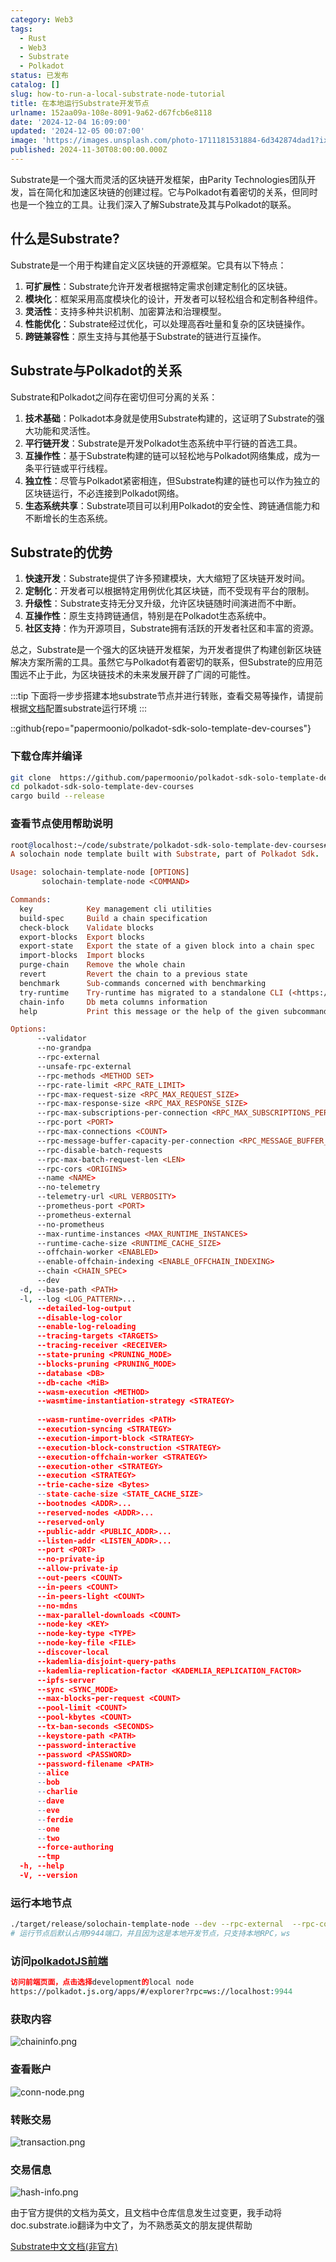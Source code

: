 ```yaml
---
category: Web3
tags:
  - Rust
  - Web3
  - Substrate
  - Polkadot
status: 已发布
catalog: []
slug: how-to-run-a-local-substrate-node-tutorial
title: 在本地运行Substrate开发节点
urlname: 152aa09a-108e-8091-9a62-d67fcb6e8118
date: '2024-12-04 16:09:00'
updated: '2024-12-05 00:07:00'
image: 'https://images.unsplash.com/photo-1711181531884-6d342874dad1?ixlib=rb-4.0.3&q=85&fm=jpg&crop=entropy&cs=srgb'
published: 2024-11-30T08:00:00.000Z
---
```


Substrate是一个强大而灵活的区块链开发框架，由Parity Technologies团队开发，旨在简化和加速区块链的创建过程。它与Polkadot有着密切的关系，但同时也是一个独立的工具。让我们深入了解Substrate及其与Polkadot的联系。


## 什么是Substrate?


Substrate是一个用于构建自定义区块链的开源框架。它具有以下特点：

1. **可扩展性**：Substrate允许开发者根据特定需求创建定制化的区块链。
2. **模块化**：框架采用高度模块化的设计，开发者可以轻松组合和定制各种组件。
3. **灵活性**：支持多种共识机制、加密算法和治理模型。
4. **性能优化**：Substrate经过优化，可以处理高吞吐量和复杂的区块链操作。
5. **跨链兼容性**：原生支持与其他基于Substrate的链进行互操作。

## Substrate与Polkadot的关系


Substrate和Polkadot之间存在密切但可分离的关系：

1. **技术基础**：Polkadot本身就是使用Substrate构建的，这证明了Substrate的强大功能和灵活性。
2. **平行链开发**：Substrate是开发Polkadot生态系统中平行链的首选工具。
3. **互操作性**：基于Substrate构建的链可以轻松地与Polkadot网络集成，成为一条平行链或平行线程。
4. **独立性**：尽管与Polkadot紧密相连，但Substrate构建的链也可以作为独立的区块链运行，不必连接到Polkadot网络。
5. **生态系统共享**：Substrate项目可以利用Polkadot的安全性、跨链通信能力和不断增长的生态系统。

## Substrate的优势

1. **快速开发**：Substrate提供了许多预建模块，大大缩短了区块链开发时间。
2. **定制化**：开发者可以根据特定用例优化其区块链，而不受现有平台的限制。
3. **升级性**：Substrate支持无分叉升级，允许区块链随时间演进而不中断。
4. **互操作性**：原生支持跨链通信，特别是在Polkadot生态系统中。
5. **社区支持**：作为开源项目，Substrate拥有活跃的开发者社区和丰富的资源。

总之，Substrate是一个强大的区块链开发框架，为开发者提供了构建创新区块链解决方案所需的工具。虽然它与Polkadot有着密切的联系，但Substrate的应用范围远不止于此，为区块链技术的未来发展开辟了广阔的可能性。


:::tip
下面将一步步搭建本地substrate节点并进行转账，查看交易等操作，请提前根据[文档](https://substrate-docs.pages.dev/en/install/macos/?mode=light)配置substrate运行环境
:::


::github{repo="papermoonio/polkadot-sdk-solo-template-dev-courses"}


### 下载仓库并编译


```bash
git clone  https://github.com/papermoonio/polkadot-sdk-solo-template-dev-courses 
cd polkadot-sdk-solo-template-dev-courses
cargo build --release
```


### 查看节点使用帮助说明


```prolog
root@localhost:~/code/substrate/polkadot-sdk-solo-template-dev-courses# ./target/release/solochain-template-node -h
A solochain node template built with Substrate, part of Polkadot Sdk.

Usage: solochain-template-node [OPTIONS]
       solochain-template-node <COMMAND>

Commands:
  key            Key management cli utilities
  build-spec     Build a chain specification
  check-block    Validate blocks
  export-blocks  Export blocks
  export-state   Export the state of a given block into a chain spec
  import-blocks  Import blocks
  purge-chain    Remove the whole chain
  revert         Revert the chain to a previous state
  benchmark      Sub-commands concerned with benchmarking
  try-runtime    Try-runtime has migrated to a standalone CLI (<https://github.com/paritytech/try-runtime-cli>). The subcommand exists as a stub and deprecation notice. It will be removed entirely some time after January 2024
  chain-info     Db meta columns information
  help           Print this message or the help of the given subcommand(s)

Options:
      --validator                                                                                Enable validator mode
      --no-grandpa                                                                               Disable GRANDPA
      --rpc-external                                                                             Listen to all RPC interfaces (default: local)
      --unsafe-rpc-external                                                                      Listen to all RPC interfaces
      --rpc-methods <METHOD SET>                                                                 RPC methods to expose. [default: auto] [possible values: auto, safe, unsafe]
      --rpc-rate-limit <RPC_RATE_LIMIT>                                                          RPC rate limiting (calls/minute) for each connection
      --rpc-max-request-size <RPC_MAX_REQUEST_SIZE>                                              Set the maximum RPC request payload size for both HTTP and WS in megabytes [default: 15]
      --rpc-max-response-size <RPC_MAX_RESPONSE_SIZE>                                            Set the maximum RPC response payload size for both HTTP and WS in megabytes [default: 15]
      --rpc-max-subscriptions-per-connection <RPC_MAX_SUBSCRIPTIONS_PER_CONNECTION>              Set the maximum concurrent subscriptions per connection [default: 1024]
      --rpc-port <PORT>                                                                          Specify JSON-RPC server TCP port
      --rpc-max-connections <COUNT>                                                              Maximum number of RPC server connections [default: 100]
      --rpc-message-buffer-capacity-per-connection <RPC_MESSAGE_BUFFER_CAPACITY_PER_CONNECTION>  The number of messages the RPC server is allowed to keep in memory [default: 64]
      --rpc-disable-batch-requests                                                               Disable RPC batch requests
      --rpc-max-batch-request-len <LEN>                                                          Limit the max length per RPC batch request
      --rpc-cors <ORIGINS>                                                                       Specify browser *origins* allowed to access the HTTP & WS RPC servers
      --name <NAME>                                                                              The human-readable name for this node
      --no-telemetry                                                                             Disable connecting to the Substrate telemetry server
      --telemetry-url <URL VERBOSITY>                                                            The URL of the telemetry server to connect to
      --prometheus-port <PORT>                                                                   Specify Prometheus exporter TCP Port
      --prometheus-external                                                                      Expose Prometheus exporter on all interfaces
      --no-prometheus                                                                            Do not expose a Prometheus exporter endpoint
      --max-runtime-instances <MAX_RUNTIME_INSTANCES>                                            The size of the instances cache for each runtime [max: 32] [default: 8]
      --runtime-cache-size <RUNTIME_CACHE_SIZE>                                                  Maximum number of different runtimes that can be cached [default: 2]
      --offchain-worker <ENABLED>                                                                Execute offchain workers on every block [default: when-authority] [possible values: always, never, when-authority]
      --enable-offchain-indexing <ENABLE_OFFCHAIN_INDEXING>                                      Enable offchain indexing API [default: false] [possible values: true, false]
      --chain <CHAIN_SPEC>                                                                       Specify the chain specification
      --dev                                                                                      Specify the development chain
  -d, --base-path <PATH>                                                                         Specify custom base path
  -l, --log <LOG_PATTERN>...                                                                     Sets a custom logging filter (syntax: `<target>=<level>`)
      --detailed-log-output                                                                      Enable detailed log output
      --disable-log-color                                                                        Disable log color output
      --enable-log-reloading                                                                     Enable feature to dynamically update and reload the log filter
      --tracing-targets <TARGETS>                                                                Sets a custom profiling filter
      --tracing-receiver <RECEIVER>                                                              Receiver to process tracing messages [default: log] [possible values: log]
      --state-pruning <PRUNING_MODE>                                                             Specify the state pruning mode
      --blocks-pruning <PRUNING_MODE>                                                            Specify the blocks pruning mode [default: archive-canonical]
      --database <DB>                                                                            Select database backend to use [possible values: rocksdb, paritydb, auto, paritydb-experimental]
      --db-cache <MiB>                                                                           Limit the memory the database cache can use
      --wasm-execution <METHOD>                                                                  Method for executing Wasm runtime code [default: compiled] [possible values: interpreted-i-know-what-i-do, compiled]
      --wasmtime-instantiation-strategy <STRATEGY>                                               The WASM instantiation method to use [default: pooling-copy-on-write] [possible values: pooling-copy-on-write, recreate-instance-copy-on-write, pooling,
                                                                                                 recreate-instance]
      --wasm-runtime-overrides <PATH>                                                            Specify the path where local WASM runtimes are stored
      --execution-syncing <STRATEGY>                                                             Runtime execution strategy for importing blocks during initial sync [possible values: native, wasm, both, native-else-wasm]
      --execution-import-block <STRATEGY>                                                        Runtime execution strategy for general block import (including locally authored blocks) [possible values: native, wasm, both, native-else-wasm]
      --execution-block-construction <STRATEGY>                                                  Runtime execution strategy for constructing blocks [possible values: native, wasm, both, native-else-wasm]
      --execution-offchain-worker <STRATEGY>                                                     Runtime execution strategy for offchain workers [possible values: native, wasm, both, native-else-wasm]
      --execution-other <STRATEGY>                                                               Runtime execution strategy when not syncing, importing or constructing blocks [possible values: native, wasm, both, native-else-wasm]
      --execution <STRATEGY>                                                                     The execution strategy that should be used by all execution contexts [possible values: native, wasm, both, native-else-wasm]
      --trie-cache-size <Bytes>                                                                  Specify the state cache size [default: 67108864]
      --state-cache-size <STATE_CACHE_SIZE>                                                      DEPRECATED: switch to `--trie-cache-size`
      --bootnodes <ADDR>...                                                                      Specify a list of bootnodes
      --reserved-nodes <ADDR>...                                                                 Specify a list of reserved node addresses
      --reserved-only                                                                            Whether to only synchronize the chain with reserved nodes
      --public-addr <PUBLIC_ADDR>...                                                             Public address that other nodes will use to connect to this node
      --listen-addr <LISTEN_ADDR>...                                                             Listen on this multiaddress
      --port <PORT>                                                                              Specify p2p protocol TCP port
      --no-private-ip                                                                            Always forbid connecting to private IPv4/IPv6 addresses
      --allow-private-ip                                                                         Always accept connecting to private IPv4/IPv6 addresses
      --out-peers <COUNT>                                                                        Number of outgoing connections we're trying to maintain [default: 8]
      --in-peers <COUNT>                                                                         Maximum number of inbound full nodes peers [default: 32]
      --in-peers-light <COUNT>                                                                   Maximum number of inbound light nodes peers [default: 100]
      --no-mdns                                                                                  Disable mDNS discovery (default: true)
      --max-parallel-downloads <COUNT>                                                           Maximum number of peers from which to ask for the same blocks in parallel [default: 5]
      --node-key <KEY>                                                                           Secret key to use for p2p networking
      --node-key-type <TYPE>                                                                     Crypto primitive to use for p2p networking [default: ed25519] [possible values: ed25519]
      --node-key-file <FILE>                                                                     File from which to read the node's secret key to use for p2p networking
      --discover-local                                                                           Enable peer discovery on local networks
      --kademlia-disjoint-query-paths                                                            Require iterative Kademlia DHT queries to use disjoint paths
      --kademlia-replication-factor <KADEMLIA_REPLICATION_FACTOR>                                Kademlia replication factor [default: 20]
      --ipfs-server                                                                              Join the IPFS network and serve transactions over bitswap protocol
      --sync <SYNC_MODE>                                                                         Blockchain syncing mode. [default: full] [possible values: full, fast, fast-unsafe, warp]
      --max-blocks-per-request <COUNT>                                                           Maximum number of blocks per request [default: 64]
      --pool-limit <COUNT>                                                                       Maximum number of transactions in the transaction pool [default: 8192]
      --pool-kbytes <COUNT>                                                                      Maximum number of kilobytes of all transactions stored in the pool [default: 20480]
      --tx-ban-seconds <SECONDS>                                                                 How long a transaction is banned for
      --keystore-path <PATH>                                                                     Specify custom keystore path
      --password-interactive                                                                     Use interactive shell for entering the password used by the keystore
      --password <PASSWORD>                                                                      Password used by the keystore
      --password-filename <PATH>                                                                 File that contains the password used by the keystore
      --alice                                                                                    Shortcut for `--name Alice --validator`
      --bob                                                                                      Shortcut for `--name Bob --validator`
      --charlie                                                                                  Shortcut for `--name Charlie --validator`
      --dave                                                                                     Shortcut for `--name Dave --validator`
      --eve                                                                                      Shortcut for `--name Eve --validator`
      --ferdie                                                                                   Shortcut for `--name Ferdie --validator`
      --one                                                                                      Shortcut for `--name One --validator`
      --two                                                                                      Shortcut for `--name Two --validator`
      --force-authoring                                                                          Enable authoring even when offline
      --tmp                                                                                      Run a temporary node
  -h, --help                                                                                     Print help (see more with '--help')
  -V, --version                                                                                  Print version
```


### 运行本地节点


```bash
./target/release/solochain-template-node --dev --rpc-external  --rpc-cors all
# 运行节点后默认占用9944端口，并且因为这是本地开发节点，只支持本地RPC，ws
```


### 访问[polkadotJS前端](https://polkadot.js.org/apps/#/explorer?rpc=ws://localhost:9944)


```prolog
访问前端页面，点击选择development的local node
https://polkadot.js.org/apps/#/explorer?rpc=ws://localhost:9944
```


### 获取内容


![chaininfo.png](https://prod-files-secure.s3.us-west-2.amazonaws.com/5d24fe63-e567-4804-86f9-9fdc62e13082/89be5adf-5619-4306-be75-45b425e3c446/chaininfo.png?X-Amz-Algorithm=AWS4-HMAC-SHA256&X-Amz-Content-Sha256=UNSIGNED-PAYLOAD&X-Amz-Credential=ASIAZI2LB466UU4ITENG%2F20250308%2Fus-west-2%2Fs3%2Faws4_request&X-Amz-Date=20250308T053133Z&X-Amz-Expires=3600&X-Amz-Security-Token=IQoJb3JpZ2luX2VjEA0aCXVzLXdlc3QtMiJHMEUCIQC8s2DA0KUpjjcT093sm5dtMbiI3K2RUk3XvHZY1A2kigIgM7%2FfS9y03Hlk8G8tTAbFoY7d4%2FZDvaStIr9QznunAjUq%2FwMIVhAAGgw2Mzc0MjMxODM4MDUiDDzSG1OqYesezCDh6SrcA41CxTYrg%2FecsIqckjGILwoHpNW31KsOBvFz1%2BgoeVXSIoV42pMoyr5rM5jvMxYCQxVAA1r18vfIZiAdzBfiSIzC9CR%2FCgyYlb01ajW%2FQcAWwzn61qQiLcqna7enPL6gIp3VrDDwMxsrTd6U34k6aNsd7T5g0RAGGvLU0pzH5xetaRAkdWlR43xZg%2FyQG52L2WcPPnA8EotHANSvOV5L9xkvwWQa7ChyoBRkx4ELspMfOIHfqu3dw%2BP37nWkIiNp8hmI8I%2FOZVHFEM%2BjrzWyx6vg%2BKH41Al76UQ%2B3d5I%2Bw%2B2qsx76RtgcRdBUnEvF%2F0w5Swg0opwkGVMxaPaVMgiQ61VFrM1wOvOJ0D1C1y%2FvojGQzr1AxrD0JBtLUD5FDDNhPZ491NhHc70hAPHgqqElBXTuQ3g4wpExoq1K37Pw03tDwER2jpLX%2B9IKVTo7PUPkRCeqVxlJdMp9hIo2a1ONvWt2UNCjekTIv6OBjjXjCuA74HzFmaag8r18%2FV4vbKMHstLrH9gYVlXQY3Zbtj34O20fW8LLFQUXfu6nbEQbDV7OP6jDjx%2BQQy4oUEdvRes4A%2F6TQCFAVqCkkvSw%2BKEcdXn5wN6IosUZyxTpOonJyhS2vE9v4acaEKv5raAMPubr74GOqUB1kxepsfLwJ15fTg3hL07fFCXuENddx3mQk6oOMdvY%2B1EctlBZyue%2FQRwOOKYSgf558Mwt9biw4hT9J%2FmI%2BciYx4mJM%2FwdD%2FXLvPjZm22dQTBA%2BfWpiVxx%2FItPHUj69c1LjnNrKqJUvBKTmXyIDIZfwjV%2FM1NL%2FxraOkFqD0Otl0qmXlH21BDUPeWTFzW8MKq7D%2Fh10aSo3KySBmyqWm1yp4N8PN9&X-Amz-Signature=130c370bb7fe3bcaeabf9d0e2bbf0993abd9d34dfd6fd4bf1de4d4571d89659b&X-Amz-SignedHeaders=host&x-id=GetObject)


### 查看账户


![conn-node.png](https://prod-files-secure.s3.us-west-2.amazonaws.com/5d24fe63-e567-4804-86f9-9fdc62e13082/05964f92-c6d8-42d1-b4a1-b3a852295683/conn-node.png?X-Amz-Algorithm=AWS4-HMAC-SHA256&X-Amz-Content-Sha256=UNSIGNED-PAYLOAD&X-Amz-Credential=ASIAZI2LB466UU4ITENG%2F20250308%2Fus-west-2%2Fs3%2Faws4_request&X-Amz-Date=20250308T053133Z&X-Amz-Expires=3600&X-Amz-Security-Token=IQoJb3JpZ2luX2VjEA0aCXVzLXdlc3QtMiJHMEUCIQC8s2DA0KUpjjcT093sm5dtMbiI3K2RUk3XvHZY1A2kigIgM7%2FfS9y03Hlk8G8tTAbFoY7d4%2FZDvaStIr9QznunAjUq%2FwMIVhAAGgw2Mzc0MjMxODM4MDUiDDzSG1OqYesezCDh6SrcA41CxTYrg%2FecsIqckjGILwoHpNW31KsOBvFz1%2BgoeVXSIoV42pMoyr5rM5jvMxYCQxVAA1r18vfIZiAdzBfiSIzC9CR%2FCgyYlb01ajW%2FQcAWwzn61qQiLcqna7enPL6gIp3VrDDwMxsrTd6U34k6aNsd7T5g0RAGGvLU0pzH5xetaRAkdWlR43xZg%2FyQG52L2WcPPnA8EotHANSvOV5L9xkvwWQa7ChyoBRkx4ELspMfOIHfqu3dw%2BP37nWkIiNp8hmI8I%2FOZVHFEM%2BjrzWyx6vg%2BKH41Al76UQ%2B3d5I%2Bw%2B2qsx76RtgcRdBUnEvF%2F0w5Swg0opwkGVMxaPaVMgiQ61VFrM1wOvOJ0D1C1y%2FvojGQzr1AxrD0JBtLUD5FDDNhPZ491NhHc70hAPHgqqElBXTuQ3g4wpExoq1K37Pw03tDwER2jpLX%2B9IKVTo7PUPkRCeqVxlJdMp9hIo2a1ONvWt2UNCjekTIv6OBjjXjCuA74HzFmaag8r18%2FV4vbKMHstLrH9gYVlXQY3Zbtj34O20fW8LLFQUXfu6nbEQbDV7OP6jDjx%2BQQy4oUEdvRes4A%2F6TQCFAVqCkkvSw%2BKEcdXn5wN6IosUZyxTpOonJyhS2vE9v4acaEKv5raAMPubr74GOqUB1kxepsfLwJ15fTg3hL07fFCXuENddx3mQk6oOMdvY%2B1EctlBZyue%2FQRwOOKYSgf558Mwt9biw4hT9J%2FmI%2BciYx4mJM%2FwdD%2FXLvPjZm22dQTBA%2BfWpiVxx%2FItPHUj69c1LjnNrKqJUvBKTmXyIDIZfwjV%2FM1NL%2FxraOkFqD0Otl0qmXlH21BDUPeWTFzW8MKq7D%2Fh10aSo3KySBmyqWm1yp4N8PN9&X-Amz-Signature=1bb3451022afe48c39e6e277a29db77abbee712218b1879566bf5556b45a8a8e&X-Amz-SignedHeaders=host&x-id=GetObject)


### 转账交易


![transaction.png](https://prod-files-secure.s3.us-west-2.amazonaws.com/5d24fe63-e567-4804-86f9-9fdc62e13082/65593d3b-9b56-4fbe-a383-1447c903127f/transaction.png?X-Amz-Algorithm=AWS4-HMAC-SHA256&X-Amz-Content-Sha256=UNSIGNED-PAYLOAD&X-Amz-Credential=ASIAZI2LB466UU4ITENG%2F20250308%2Fus-west-2%2Fs3%2Faws4_request&X-Amz-Date=20250308T053133Z&X-Amz-Expires=3600&X-Amz-Security-Token=IQoJb3JpZ2luX2VjEA0aCXVzLXdlc3QtMiJHMEUCIQC8s2DA0KUpjjcT093sm5dtMbiI3K2RUk3XvHZY1A2kigIgM7%2FfS9y03Hlk8G8tTAbFoY7d4%2FZDvaStIr9QznunAjUq%2FwMIVhAAGgw2Mzc0MjMxODM4MDUiDDzSG1OqYesezCDh6SrcA41CxTYrg%2FecsIqckjGILwoHpNW31KsOBvFz1%2BgoeVXSIoV42pMoyr5rM5jvMxYCQxVAA1r18vfIZiAdzBfiSIzC9CR%2FCgyYlb01ajW%2FQcAWwzn61qQiLcqna7enPL6gIp3VrDDwMxsrTd6U34k6aNsd7T5g0RAGGvLU0pzH5xetaRAkdWlR43xZg%2FyQG52L2WcPPnA8EotHANSvOV5L9xkvwWQa7ChyoBRkx4ELspMfOIHfqu3dw%2BP37nWkIiNp8hmI8I%2FOZVHFEM%2BjrzWyx6vg%2BKH41Al76UQ%2B3d5I%2Bw%2B2qsx76RtgcRdBUnEvF%2F0w5Swg0opwkGVMxaPaVMgiQ61VFrM1wOvOJ0D1C1y%2FvojGQzr1AxrD0JBtLUD5FDDNhPZ491NhHc70hAPHgqqElBXTuQ3g4wpExoq1K37Pw03tDwER2jpLX%2B9IKVTo7PUPkRCeqVxlJdMp9hIo2a1ONvWt2UNCjekTIv6OBjjXjCuA74HzFmaag8r18%2FV4vbKMHstLrH9gYVlXQY3Zbtj34O20fW8LLFQUXfu6nbEQbDV7OP6jDjx%2BQQy4oUEdvRes4A%2F6TQCFAVqCkkvSw%2BKEcdXn5wN6IosUZyxTpOonJyhS2vE9v4acaEKv5raAMPubr74GOqUB1kxepsfLwJ15fTg3hL07fFCXuENddx3mQk6oOMdvY%2B1EctlBZyue%2FQRwOOKYSgf558Mwt9biw4hT9J%2FmI%2BciYx4mJM%2FwdD%2FXLvPjZm22dQTBA%2BfWpiVxx%2FItPHUj69c1LjnNrKqJUvBKTmXyIDIZfwjV%2FM1NL%2FxraOkFqD0Otl0qmXlH21BDUPeWTFzW8MKq7D%2Fh10aSo3KySBmyqWm1yp4N8PN9&X-Amz-Signature=190921b347fba5e77b539cde5cf3edc13ca146cd8f3014959f3d296f7fabc2ff&X-Amz-SignedHeaders=host&x-id=GetObject)


### 交易信息


![hash-info.png](https://prod-files-secure.s3.us-west-2.amazonaws.com/5d24fe63-e567-4804-86f9-9fdc62e13082/7b9b0ba8-edf2-4998-9e9d-9cde7a64aa23/hash-info.png?X-Amz-Algorithm=AWS4-HMAC-SHA256&X-Amz-Content-Sha256=UNSIGNED-PAYLOAD&X-Amz-Credential=ASIAZI2LB466UU4ITENG%2F20250308%2Fus-west-2%2Fs3%2Faws4_request&X-Amz-Date=20250308T053133Z&X-Amz-Expires=3600&X-Amz-Security-Token=IQoJb3JpZ2luX2VjEA0aCXVzLXdlc3QtMiJHMEUCIQC8s2DA0KUpjjcT093sm5dtMbiI3K2RUk3XvHZY1A2kigIgM7%2FfS9y03Hlk8G8tTAbFoY7d4%2FZDvaStIr9QznunAjUq%2FwMIVhAAGgw2Mzc0MjMxODM4MDUiDDzSG1OqYesezCDh6SrcA41CxTYrg%2FecsIqckjGILwoHpNW31KsOBvFz1%2BgoeVXSIoV42pMoyr5rM5jvMxYCQxVAA1r18vfIZiAdzBfiSIzC9CR%2FCgyYlb01ajW%2FQcAWwzn61qQiLcqna7enPL6gIp3VrDDwMxsrTd6U34k6aNsd7T5g0RAGGvLU0pzH5xetaRAkdWlR43xZg%2FyQG52L2WcPPnA8EotHANSvOV5L9xkvwWQa7ChyoBRkx4ELspMfOIHfqu3dw%2BP37nWkIiNp8hmI8I%2FOZVHFEM%2BjrzWyx6vg%2BKH41Al76UQ%2B3d5I%2Bw%2B2qsx76RtgcRdBUnEvF%2F0w5Swg0opwkGVMxaPaVMgiQ61VFrM1wOvOJ0D1C1y%2FvojGQzr1AxrD0JBtLUD5FDDNhPZ491NhHc70hAPHgqqElBXTuQ3g4wpExoq1K37Pw03tDwER2jpLX%2B9IKVTo7PUPkRCeqVxlJdMp9hIo2a1ONvWt2UNCjekTIv6OBjjXjCuA74HzFmaag8r18%2FV4vbKMHstLrH9gYVlXQY3Zbtj34O20fW8LLFQUXfu6nbEQbDV7OP6jDjx%2BQQy4oUEdvRes4A%2F6TQCFAVqCkkvSw%2BKEcdXn5wN6IosUZyxTpOonJyhS2vE9v4acaEKv5raAMPubr74GOqUB1kxepsfLwJ15fTg3hL07fFCXuENddx3mQk6oOMdvY%2B1EctlBZyue%2FQRwOOKYSgf558Mwt9biw4hT9J%2FmI%2BciYx4mJM%2FwdD%2FXLvPjZm22dQTBA%2BfWpiVxx%2FItPHUj69c1LjnNrKqJUvBKTmXyIDIZfwjV%2FM1NL%2FxraOkFqD0Otl0qmXlH21BDUPeWTFzW8MKq7D%2Fh10aSo3KySBmyqWm1yp4N8PN9&X-Amz-Signature=17f6fbaeeef1f731ee3a8800f6f4596495f3b763a7bb9cbca823a311ca3956be&X-Amz-SignedHeaders=host&x-id=GetObject)


由于官方提供的文档为英文，且文档中仓库信息发生过变更，我手动将doc.substrate.io翻译为中文了，为不熟悉英文的朋友提供帮助


[ Substrate中文文档(非官方)](https://substrate-docs.pages.dev/en/tutorials/build-a-blockchain/?mode=light)


